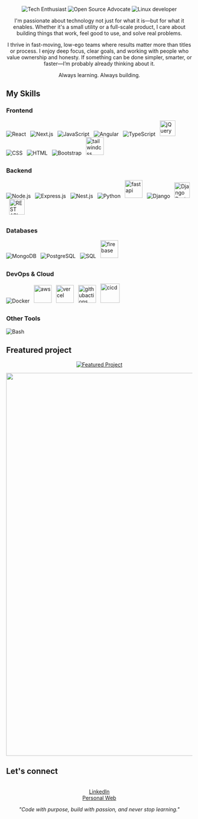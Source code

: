 
<!-- My badges -->
<p align="center">
  <img src="https://img.shields.io/badge/-Tech%20Enthusiast-blueviolet?style=flat-square&logo=appveyor" alt="Tech Enthusiast">
  <img src="https://img.shields.io/badge/-Open%20Source%20Advocate-orange?style=flat-square&logo=appveyor" alt="Open Source Advocate">
  <img src="https://img.shields.io/badge/Linux%20Dev-blue?style=flat-square&logo=linux&logoColor=white" alt="Linux developer">
  
</p>

<!-- My bio -->
<p align="center">
I'm passionate about technology not just for what it is—but for what it enables. Whether it's a small utility or a full-scale product, I care about building things that work, feel good to use, and solve real problems.
</p>
<p align="center">
I thrive in fast-moving, low-ego teams where results matter more than titles or process. I enjoy deep focus, clear goals, and working with people who value ownership and honesty. If something can be done simpler, smarter, or faster—I’m probably already thinking about it.
</p>
<p align="center">
Always learning. Always building.
</p>

## My Skills

### **Frontend**
<img src="https://img.icons8.com/color/48/000000/react-native.png" alt="React" /> &nbsp;
<img src="https://img.icons8.com/color/48/000000/nextjs.png" alt="Next.js" /> &nbsp;
<img src="https://img.icons8.com/color/48/000000/javascript.png" alt="JavaScript" /> &nbsp;
<img src="https://img.icons8.com/color/48/000000/angularjs.png" alt="Angular" /> &nbsp;
<img src="https://img.icons8.com/color/48/000000/typescript.png" alt="TypeScript" /> &nbsp;
<img src="https://github.com/ZhitingLu/ZhitingLu/assets/62883171/e13a76b5-4519-497c-aa95-c1a70f6c21df" alt="jQuery" height="42" /> &nbsp;
<img src="https://img.icons8.com/color/48/000000/css3.png" alt="CSS" /> &nbsp;
<img src="https://img.icons8.com/color/48/000000/html-5.png" alt="HTML" /> &nbsp;
<img src="https://img.icons8.com/color/48/000000/bootstrap.png" alt="Bootstrap" /> &nbsp;
<img width="48" alt="tailwindcss" src="https://github.com/user-attachments/assets/28bf0a4e-d7be-4067-bd46-1271203171f5" /> &nbsp;

##
### **Backend**
<img src="https://img.icons8.com/color/48/000000/nodejs.png" alt="Node.js" /> &nbsp;
<img src="https://img.icons8.com/color/48/000000/express.png" alt="Express.js" /> &nbsp;
<img src="https://img.icons8.com/color/48/000000/nestjs.png" alt="Nest.js" /> &nbsp;
<img src="https://img.icons8.com/color/48/000000/python.png" alt="Python" /> &nbsp;
<img width="48" alt="fastapi" src="https://github.com/user-attachments/assets/90f7583c-21dc-4bdd-84ae-902151448f48" /> &nbsp;
<img src="https://img.icons8.com/color/48/000000/django.png" alt="Django" /> &nbsp;
<img src="https://github.com/ZhitingLu/ZhitingLu/assets/62883171/ce121611-74d7-45d5-92ba-baac7c47fda3" alt="Django Rest Framework" height="42" /> &nbsp;
<img src="https://github.com/ZhitingLu/ZhitingLu/assets/62883171/40bdeb5a-616b-4aa2-b5c8-7f9deab6e5e1" alt="REST API" height="42" /> &nbsp;

##
### **Databases**
<img src="https://img.icons8.com/color/48/000000/mongodb.png" alt="MongoDB" /> &nbsp;
<img src="https://img.icons8.com/color/48/000000/postgreesql.png" alt="PostgreSQL" /> &nbsp;
<img src="https://img.icons8.com/color/48/000000/sql.png" alt="SQL" /> &nbsp;
<img width="48" alt="firebase" src="https://github.com/user-attachments/assets/08cc3f9b-d14a-43ad-a854-1f24b1f94996" /> &nbsp;

##
### **DevOps & Cloud**
<img src="https://img.icons8.com/color/48/000000/docker.png" alt="Docker" /> &nbsp;
<img width="48" alt="aws" src="https://github.com/user-attachments/assets/31b77e63-9f5d-4b41-b8b7-19bc43efa9b7" /> &nbsp;
<img width="48" alt="vercel" src="https://github.com/user-attachments/assets/f383e894-9c48-40e1-9f36-0a83942badb5" /> &nbsp;
<img width="48" alt="githubactions" src="https://github.com/user-attachments/assets/e963bdca-54aa-4bbf-bb8f-e94c16dc080c" /> &nbsp;
<img width="52" alt="cicd" src="https://github.com/user-attachments/assets/b09bb9c6-c115-47ad-b2de-5c491cc10ef2" /> &nbsp;

##
### **Other Tools**
<img src="https://img.icons8.com/plasticine/48/000000/bash.png" alt="Bash" /> &nbsp;


## Freatured project
<div align="center">

[![Featured Project](https://img.shields.io/badge/go%20to%20visit-Blue?style=for-the-badge&logoColor=white&color=blue)](https://innoartis.com/)

</div>


<p align="center">
  <a href="https://innoartis.com/" target="_blank">
    <img width="1199" height="1033" alt="image" src="https://github.com/user-attachments/assets/a8d05fe5-9877-41f6-b454-827654808be9" />
  </a>
</p>

<!-- My media -->
## Let's connect
<p align="center">
  <br>
  <a href="https://linkedin.com/in/zhiting-lu/">LinkedIn</a>
   <br>
  <a href="https://zhitinglu.com/">Personal Web</a>
</p>

<!-- My favorite quote -->
<p align="center">
  <em>"Code with purpose, build with passion, and never stop learning."</em>
</p>

